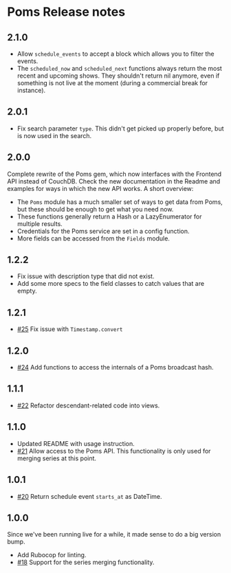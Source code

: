 # Poms Release notes

## 2.1.0

* Allow `schedule_events` to accept a block which allows you to filter the events.
* The `scheduled_now` and `scheduled_next` functions always return the most recent and upcoming shows. They shouldn't return nil anymore, even if something is not live at the moment (during a commercial break for instance).

## 2.0.1

* Fix search parameter `type`. This didn't get picked up properly before, but is now used in the search.

## 2.0.0

Complete rewrite of the Poms gem, which now interfaces with the Frontend API instead of CouchDB. Check the new documentation in the Readme and examples for ways in which the new API works. A short overview:

* The `Poms` module has a much smaller set of ways to get data from Poms, but these should be enough to get what you need now.
* These functions generally return a Hash or a LazyEnumerator for multiple results.
* Credentials for the Poms service are set in a config function.
* More fields can be accessed from the `Fields` module.

## 1.2.2

* Fix issue with description type that did not exist.
* Add some more specs to the field classes to catch values that are empty.

## 1.2.1

* [#25](https://github.com/brightin/poms/pull/25) Fix issue with `Timestamp.convert`

## 1.2.0

* [#24](https://github.com/brightin/poms/pull/24) Add functions to access the internals of a Poms broadcast hash.

## 1.1.1

* [#22](https://github.com/brightin/poms/pull/22) Refactor descendant-related code into views.

## 1.1.0

* Updated README with usage instruction.
* [#21](https://github.com/brightin/poms/pull/21) Allow access to the Poms API. This functionality is only used for merging series at this point.

## 1.0.1

* [#20](https://github.com/brightin/poms/pull/20) Return schedule event `starts_at` as DateTime.

## 1.0.0

Since we've been running live for a while, it made sense to do a big version bump.

* Add Rubocop for linting.
* [#18](https://github.com/brightin/poms/pull/18) Support for the series merging functionality.
